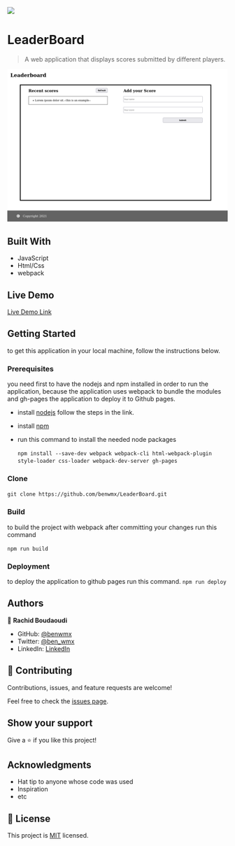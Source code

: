 ![](https://img.shields.io/badge/Microverse-blueviolet)

# LeaderBoard

> A web application that displays scores submitted by different players.

![screenshot](./img/screenShot.png)

## Built With

- JavaScript
- Html/Css
- webpack
## Live Demo

[Live Demo Link](https://benwmx.github.io/LeaderBoard/)


## Getting Started
to get this application in your local machine, follow the instructions below.

### Prerequisites
you need first to have the nodejs and npm installed in order to run the application, because the application uses webpack to bundle the modules and gh-pages the application to deploy it to Github pages.

* install [nodejs](https://nodejs.org/en/) follow the steps in the link.
* install [npm](https://docs.npmjs.com/about-npm)
* run this command to install the needed node packages

  ``` npm install --save-dev webpack webpack-cli html-webpack-plugin style-loader css-loader webpack-dev-server gh-pages ```

### Clone 

``git clone https://github.com/benwmx/LeaderBoard.git ``

### Build
to build the project with webpack after committing your changes run this command

``` npm run build ```
### Deployment
to deploy the application to github pages run this command.
``` npm run deploy ```

## Authors

👤 **Rachid Boudaoudi**

- GitHub: [@benwmx](https://github.com/benwmx)
- Twitter: [@ben_wmx](https://twitter.com/ben_wmx)
- LinkedIn: [LinkedIn](https://linkedin.com/in/linkedinhandle)

## 🤝 Contributing

Contributions, issues, and feature requests are welcome!

Feel free to check the [issues page](../../issues/).

## Show your support

Give a ⭐️ if you like this project!

## Acknowledgments

- Hat tip to anyone whose code was used
- Inspiration
- etc

## 📝 License

This project is [MIT](./MIT.md) licensed.
